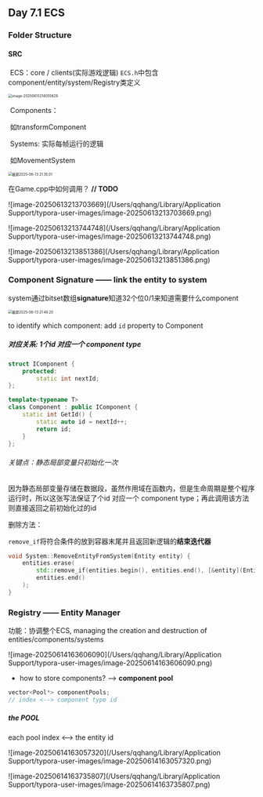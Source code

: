 ## Day 7.1 ECS

### Folder Structure

#### SRC

​	ECS：core / clients(实际游戏逻辑) `ECS.h`中包含component/entity/system/Registry类定义

<img src="/Users/qqhang/Library/Application Support/typora-user-images/image-20250613214055629.png" alt="image-20250613214055629" style="zoom:50%;" />

​	Components：

​		如transformComponent

​	Systems: 实际每帧运行的逻辑

​		如MovementSystem

<img src="/Users/qqhang/Library/Application Support/typora-user-images/截屏2025-06-13 21.35.01.png" alt="截屏2025-06-13 21.35.01" style="zoom:50%;" />

在Game.cpp中如何调用？ **// TODO**

![image-20250613213703669](/Users/qqhang/Library/Application Support/typora-user-images/image-20250613213703669.png)



![image-20250613213744748](/Users/qqhang/Library/Application Support/typora-user-images/image-20250613213744748.png)

![image-20250613213851386](/Users/qqhang/Library/Application Support/typora-user-images/image-20250613213851386.png)



### Component Signature —— link the entity to system

system通过bitset数组**signature**知道32个位0/1来知道需要什么component

<img src="/Users/qqhang/Library/Application Support/typora-user-images/截屏2025-06-13 21.48.20.png" alt="截屏2025-06-13 21.48.20" style="zoom:50%;" />



to identify which component: add `id` property to Component 

##### 对应关系: 1个id 对应一个 component type

```cpp
struct IComponent {
    protected:
        static int nextId;
};

template<typename T>
class Component : public IComponent {
    static int GetId() {
        static auto id = nextId++;
        return id;
    }
};
```



###### 关键点：静态局部变量只初始化一次

因为静态局部变量存储在数据段，虽然作用域在函数内，但是生命周期是整个程序运行时，所以这张写法保证了个id 对应一个 component type；再此调用该方法则直接返回之前初始化过的id



删除方法：

`remove_if`将符合条件的放到容器末尾并且返回新逻辑的**结束迭代器**

```cpp
void System::RemoveEntityFromSystem(Entity entity) {
    entities.erase(
        std::remove_if(entities.begin(), entities.end(), [&entity](Entity other) {return entity == other;}), 
        entities.end()
    );
}
```



### Registry —— Entity Manager

功能：协调整个ECS, managing the creation and destruction of entities/components/systems

![image-20250614163606090](/Users/qqhang/Library/Application Support/typora-user-images/image-20250614163606090.png)

- how to store components? –> **component pool**

```cpp
vector<Pool*> componentPools;
// index <--> component type id
```



##### the  POOL

each pool index <–> the entity id

![image-20250614163057320](/Users/qqhang/Library/Application Support/typora-user-images/image-20250614163057320.png)



![image-20250614163735807](/Users/qqhang/Library/Application Support/typora-user-images/image-20250614163735807.png)